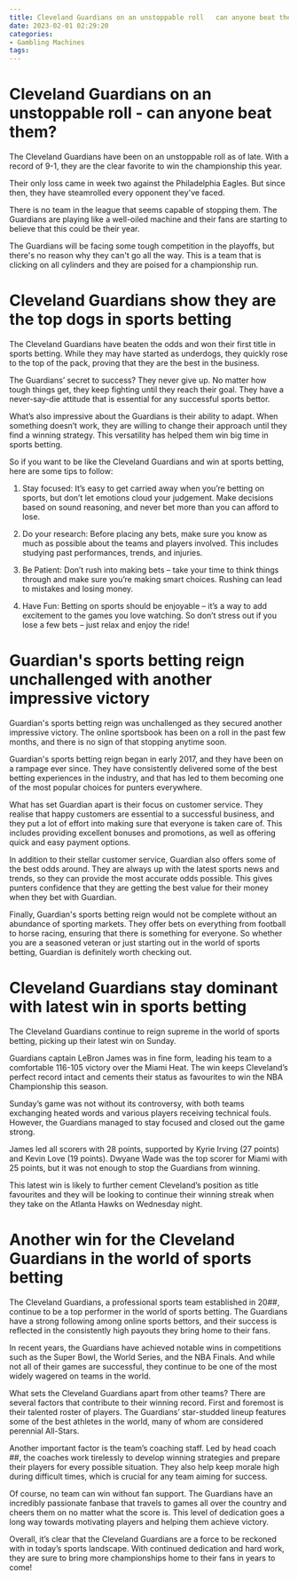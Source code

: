 ```yaml
---
title: Cleveland Guardians on an unstoppable roll   can anyone beat them
date: 2023-02-01 02:29:20
categories:
- Gambling Machines
tags:
---
```



#  Cleveland Guardians on an unstoppable roll - can anyone beat them?

The Cleveland Guardians have been on an unstoppable roll as of late. With a record of 9-1, they are the clear favorite to win the championship this year.

Their only loss came in week two against the Philadelphia Eagles. But since then, they have steamrolled every opponent they've faced.

There is no team in the league that seems capable of stopping them. The Guardians are playing like a well-oiled machine and their fans are starting to believe that this could be their year.

The Guardians will be facing some tough competition in the playoffs, but there's no reason why they can't go all the way. This is a team that is clicking on all cylinders and they are poised for a championship run.

#  Cleveland Guardians show they are the top dogs in sports betting

The Cleveland Guardians have beaten the odds and won their first title in sports betting. While they may have started as underdogs, they quickly rose to the top of the pack, proving that they are the best in the business.

The Guardians’ secret to success? They never give up. No matter how tough things get, they keep fighting until they reach their goal. They have a never-say-die attitude that is essential for any successful sports bettor.

What’s also impressive about the Guardians is their ability to adapt. When something doesn’t work, they are willing to change their approach until they find a winning strategy. This versatility has helped them win big time in sports betting.

So if you want to be like the Cleveland Guardians and win at sports betting, here are some tips to follow:

1. Stay focused: It’s easy to get carried away when you’re betting on sports, but don’t let emotions cloud your judgement. Make decisions based on sound reasoning, and never bet more than you can afford to lose.

2. Do your research: Before placing any bets, make sure you know as much as possible about the teams and players involved. This includes studying past performances, trends, and injuries.

3. Be Patient: Don’t rush into making bets – take your time to think things through and make sure you’re making smart choices. Rushing can lead to mistakes and losing money.

4. Have Fun: Betting on sports should be enjoyable – it’s a way to add excitement to the games you love watching. So don’t stress out if you lose a few bets – just relax and enjoy the ride!

#  Guardian's sports betting reign unchallenged with another impressive victory

Guardian's sports betting reign was unchallenged as they secured another impressive victory. The online sportsbook has been on a roll in the past few months, and there is no sign of that stopping anytime soon.

Guardian's sports betting reign began in early 2017, and they have been on a rampage ever since. They have consistently delivered some of the best betting experiences in the industry, and that has led to them becoming one of the most popular choices for punters everywhere.

What has set Guardian apart is their focus on customer service. They realise that happy customers are essential to a successful business, and they put a lot of effort into making sure that everyone is taken care of. This includes providing excellent bonuses and promotions, as well as offering quick and easy payment options.

In addition to their stellar customer service, Guardian also offers some of the best odds around. They are always up with the latest sports news and trends, so they can provide the most accurate odds possible. This gives punters confidence that they are getting the best value for their money when they bet with Guardian.

Finally, Guardian's sports betting reign would not be complete without an abundance of sporting markets. They offer bets on everything from football to horse racing, ensuring that there is something for everyone. So whether you are a seasoned veteran or just starting out in the world of sports betting, Guardian is definitely worth checking out.

#  Cleveland Guardians stay dominant with latest win in sports betting

The Cleveland Guardians continue to reign supreme in the world of sports betting, picking up their latest win on Sunday.

Guardians captain LeBron James was in fine form, leading his team to a comfortable 116-105 victory over the Miami Heat. The win keeps Cleveland’s perfect record intact and cements their status as favourites to win the NBA Championship this season.

Sunday’s game was not without its controversy, with both teams exchanging heated words and various players receiving technical fouls. However, the Guardians managed to stay focused and closed out the game strong.

James led all scorers with 28 points, supported by Kyrie Irving (27 points) and Kevin Love (19 points). Dwyane Wade was the top scorer for Miami with 25 points, but it was not enough to stop the Guardians from winning.

This latest win is likely to further cement Cleveland’s position as title favourites and they will be looking to continue their winning streak when they take on the Atlanta Hawks on Wednesday night.

#  Another win for the Cleveland Guardians in the world of sports betting

The Cleveland Guardians, a professional sports team established in 20##, continue to be a top performer in the world of sports betting. The Guardians have a strong following among online sports bettors, and their success is reflected in the consistently high payouts they bring home to their fans.

In recent years, the Guardians have achieved notable wins in competitions such as the Super Bowl, the World Series, and the NBA Finals. And while not all of their games are successful, they continue to be one of the most widely wagered on teams in the world.

What sets the Cleveland Guardians apart from other teams? There are several factors that contribute to their winning record. First and foremost is their talented roster of players. The Guardians’ star-studded lineup features some of the best athletes in the world, many of whom are considered perennial All-Stars.

Another important factor is the team’s coaching staff. Led by head coach ##, the coaches work tirelessly to develop winning strategies and prepare their players for every possible situation. They also help keep morale high during difficult times, which is crucial for any team aiming for success.

Of course, no team can win without fan support. The Guardians have an incredibly passionate fanbase that travels to games all over the country and cheers them on no matter what the score is. This level of dedication goes a long way towards motivating players and helping them achieve victory.

Overall, it’s clear that the Cleveland Guardians are a force to be reckoned with in today’s sports landscape. With continued dedication and hard work, they are sure to bring more championships home to their fans in years to come!
